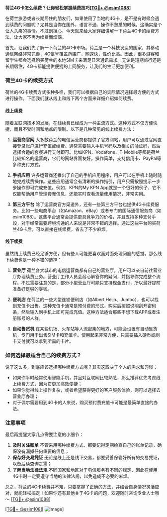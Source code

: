 **荷兰4G卡怎么续费？让你轻松掌握续费技巧[[TG💪+ @esim1088](https://t.me/s/esim1088)]**

在荷兰旅游或者长期居住的朋友们，如果使用了当地的4G卡，是不是有时候会遇到续费的问题呢？尤其是当你在国外，语言不通、操作不熟悉的时候，这确实是个让人头疼的事情。不过别担心，今天就来给大家详细讲解一下荷兰4G卡的续费方法，让大家不再为续费而烦恼。

首先，让我们先了解一下荷兰的4G卡市场。荷兰是一个科技发达的国家，其移动通信网络非常完善，4G信号覆盖范围广，网速快，性价比高。因此，很多游客和留学生都会选择购买荷兰的本地SIM卡来满足日常通讯需求。无论是短期旅行还是长期居住，4G卡都能提供便捷的上网服务，让我们的生活更加便利。

### 荷兰4G卡的续费方式

荷兰的4G卡续费方式多种多样，我们可以根据自己的实际情况选择最方便的方式进行操作。下面我们就从线上和线下两个方面来详细介绍如何续费。

#### 线上续费

随着互联网技术的发展，在线续费已经成为一种主流方式。这种方式不仅方便快捷，而且不受时间和地点的限制。以下是几种常见的线上续费方法：

1. **运营商官网**
   大多数荷兰的电信运营商都提供了官方网站，用户可以通过官网直接登录账户进行充值或续费。通常需要输入手机号码以及相关的验证码，然后选择合适的套餐进行支付即可。比如KPN、Vodafone、T-Mobile等都是荷兰比较知名的运营商，它们的网站界面友好，操作简单，支持信用卡、PayPal等多种支付方式。
   
2. **手机应用**
   许多运营商还推出了自己的手机应用程序，用户可以在手机上随时随地完成续费操作。这些应用通常会有清晰的操作指引，用户只需按照提示一步步操作即可完成充值。例如，KPN的My KPN App就是一个很好的例子，它不仅能帮助用户管理套餐信息，还能实时查看流量使用情况，非常实用。

3. **第三方平台**
   除了运营商官方渠道外，还有一些第三方平台也提供4G卡续费服务。比如一些电商平台（如Amazon、eBay）或者专门的国际通信服务商（如esim1088）。这些平台通常会提供更具竞争力的价格，并且支持多种支付手段，对于经常需要跨境沟通的人来说是非常不错的选择。通过这些平台购买荷兰4G卡后，可以直接在线续费，省去了不少麻烦。

#### 线下续费

虽然线上续费已经足够方便，但有些人可能更喜欢面对面处理问题的感觉。那么线下续费也是一种不错的选择：

1. **营业厅**
   荷兰各大城市的电信运营商都有自己的营业厅，用户可以亲自前往营业厅办理续费业务。营业厅工作人员会耐心解答你的疑问，并指导你完成整个流程。不过需要注意的是，部分小型营业厅可能只支持现金支付，所以最好提前准备好足够的零钱。

2. **便利店**
   在荷兰的一些大型连锁便利店（如Albert Heijn、Jumbo），也可以找到充值卡出售。这种充值卡通常是预付费的形式，购买后按照说明刮开密码条，然后输入到手机上即可完成充值。这种方法适合那些不想下载APP或者注册账号的人群。

3. **自动售货机**
   在某些机场、火车站等人流密集的地方，可能会设置有自动售货机，专门用于出售SIM卡和充值卡。使用起来非常方便，只需要插入硬币或刷卡支付就可以拿到所需的卡片。

### 如何选择最适合自己的续费方式？

说了这么多，到底应该选择哪种续费方式呢？其实这取决于个人的需求和习惯：

- 如果你平时经常使用智能手机，并且对互联网比较熟悉，那么推荐优先考虑线上续费方式，因为它更加高效便捷；
- 如果你觉得线上操作复杂，或者希望获得更好的客户服务体验，则可以选择去营业厅办理；
- 对于偶尔需要用到4G卡的人来说，购买预付费充值卡可能是最简单直接的办法。

### 注意事项

最后再提醒大家几点需要注意的小细节：

1. **及时关注账单**
   不管采用哪种续费方式，都要记得定期检查自己的账单记录，确保没有漏掉任何重要的信息；
2. **保存好交易凭证**
   无论是线上还是线下交易，都要妥善保管好所有的交易凭证，以备后续查询之需；
3. **了解当地法律法规**
   不同国家和地区对于电信服务有不同的规定，因此在使用4G卡时一定要遵守当地的法律法规，以免造成不必要的麻烦。

总之，荷兰的4G卡续费并不难，只要掌握了正确的方法，并结合自身情况灵活应对，就能轻松搞定！如果你还有其他关于4G卡的问题，欢迎随时咨询专业人士哦～ [[TG💪+ @esim1088](https://t.me/s/esim1088)]

[[TG💪+ @esim1088](https://t.me/s/esim1088) ![Image](https://i.postimg.cc/4NQfJmqS/Snipaste-2025-05-13-00-14-12.png)]